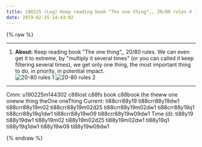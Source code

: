 ```yaml
---
title: 190225 (Log) Keep reading book "The one thing",, 20/80 rules # 190225m144302
date: 2019-02-25 14:43:02
---
```

{% raw %}

<!-- more -->
<hr>

<ol>
  <li><strong>About:</strong> Keep reading book "The one thing",, 20/80 rules. We can even get it to extreme, by "multiply it several times" (or you can called it keep filtering several times), we get only one thing, the most important thing to do, in priority, in potential impact.</li>
  <div class="imgBlock">
    <img src="/treegbBlog/fs/m/19/02/25/190225m144302/20-80-rules_1.jpg" alt="20-80 rules 1">
    <img src="/treegbBlog/fs/m/19/02/25/190225m144302/20-80-rules_2.jpg" alt="20-80 rules 2">
  </div>
</ol>

<hr>

<div class="facetList">
Cmm: u190225m144302 c88lost c88fs book c88book the theww one oneww thing theOne oneThing
Current: ti88crr88y19 ti88crr88y19dw1 ti88crr88y19m02 ti88crr88y19m02d25 ti88crr88y19m02dw1 ti88crr88y19q1 ti88crr88y19q1dw1 ti88crr88y19w09 ti88crr88y19w09dw1
Time (d): ti88y19 ti88y19dw1 ti88y19m02 ti88y19m02d25 ti88y19m02dw1 ti88y19q1 ti88y19q1dw1 ti88y19w09 ti88y19w09dw1
</div>

{% endraw %}
